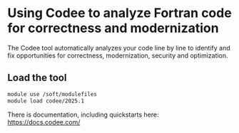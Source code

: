 # Using Codee to analyze Fortran code for correctness and modernization 

The Codee tool automatically analyzes your code line by line to identify and fix opportunities for correctness, modernization, security and optimization. 

## Load the tool

```bash linenums="1"
module use /soft/modulefiles
module load codee/2025.1
```

There is documentation, including quickstarts here: https://docs.codee.com/